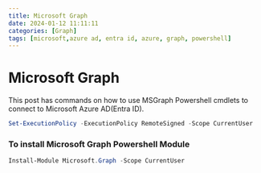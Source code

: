 ```yaml
---
title: Microsoft Graph
date: 2024-01-12 11:11:11
categories: [Graph]
tags: [microsoft,azure ad, entra id, azure, graph, powershell]
---
```


# Microsoft Graph

This post has commands on how to use MSGraph Powershell cmdlets to connect to Microsoft Azure AD(Entra ID).

```powershell
Set-ExecutionPolicy -ExecutionPolicy RemoteSigned -Scope CurrentUser
```

### To install Microsoft Graph Powershell Module

```powershell
Install-Module Microsoft.Graph -Scope CurrentUser
```